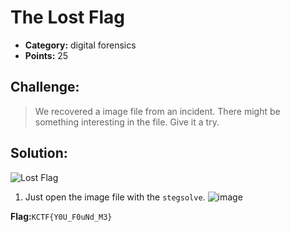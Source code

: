# The Lost Flag

- **Category:** digital forensics
- **Points:** 25

## Challenge:

> We recovered a image file from an incident. There might be something interesting in the file. Give it a try.

## Solution:
![Lost Flag ](https://user-images.githubusercontent.com/74129817/150628759-cd4ef968-a10e-40fa-a116-5bfb66810363.png)
1. Just open the image file with the `stegsolve`.
![image](https://user-images.githubusercontent.com/74129817/150628845-6dc1737f-08fd-4785-b91f-50a382bd2822.png)

**Flag:**`KCTF{Y0U_F0uNd_M3}`

